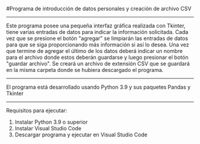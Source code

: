 #Programa de introducción de datos personales y creación de archivo CSV
***
Este programa posee una pequeña interfaz gráfica realizada con Tkinter, tiene varias entradas de datos para indicar la información solicitada. Cada vez que se presione el botón "agregar" se limpiarán las entradas de datos para que se siga proporcionando más información si así lo desea. Una vez que termine de agregar el último de los datos deberá indicar un nombre para el archivo donde estos deberán guardarse y luego presionar el botón "guardar archivo". Se creará un archivo de extensión CSV que se guardará en la misma carpeta donde se hubiera descargado el programa.
***
El programa está desarrollado usando Python 3.9 y sus paquetes Pandas y Tkinter
***
Requisitos para ejecutar: 
1) Instalar Python 3.9 o superior 
2) Instalar Visual Studio Code 
3) Descargar programa y ejecutar en Visual Studio Code